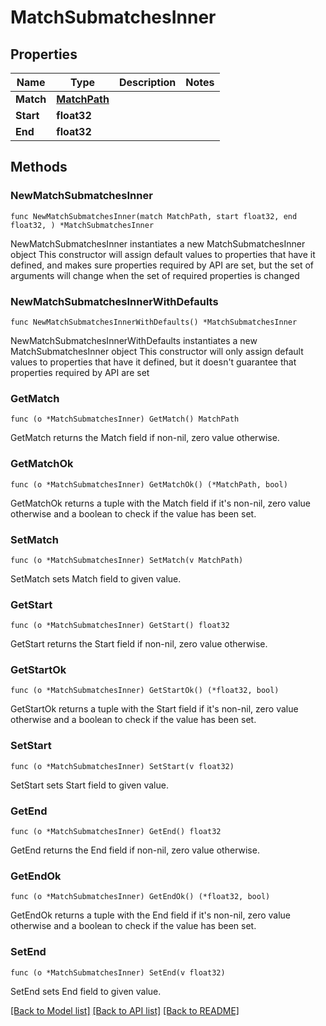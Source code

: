 # MatchSubmatchesInner

## Properties

Name | Type | Description | Notes
------------ | ------------- | ------------- | -------------
**Match** | [**MatchPath**](MatchPath.md) |  | 
**Start** | **float32** |  | 
**End** | **float32** |  | 

## Methods

### NewMatchSubmatchesInner

`func NewMatchSubmatchesInner(match MatchPath, start float32, end float32, ) *MatchSubmatchesInner`

NewMatchSubmatchesInner instantiates a new MatchSubmatchesInner object
This constructor will assign default values to properties that have it defined,
and makes sure properties required by API are set, but the set of arguments
will change when the set of required properties is changed

### NewMatchSubmatchesInnerWithDefaults

`func NewMatchSubmatchesInnerWithDefaults() *MatchSubmatchesInner`

NewMatchSubmatchesInnerWithDefaults instantiates a new MatchSubmatchesInner object
This constructor will only assign default values to properties that have it defined,
but it doesn't guarantee that properties required by API are set

### GetMatch

`func (o *MatchSubmatchesInner) GetMatch() MatchPath`

GetMatch returns the Match field if non-nil, zero value otherwise.

### GetMatchOk

`func (o *MatchSubmatchesInner) GetMatchOk() (*MatchPath, bool)`

GetMatchOk returns a tuple with the Match field if it's non-nil, zero value otherwise
and a boolean to check if the value has been set.

### SetMatch

`func (o *MatchSubmatchesInner) SetMatch(v MatchPath)`

SetMatch sets Match field to given value.


### GetStart

`func (o *MatchSubmatchesInner) GetStart() float32`

GetStart returns the Start field if non-nil, zero value otherwise.

### GetStartOk

`func (o *MatchSubmatchesInner) GetStartOk() (*float32, bool)`

GetStartOk returns a tuple with the Start field if it's non-nil, zero value otherwise
and a boolean to check if the value has been set.

### SetStart

`func (o *MatchSubmatchesInner) SetStart(v float32)`

SetStart sets Start field to given value.


### GetEnd

`func (o *MatchSubmatchesInner) GetEnd() float32`

GetEnd returns the End field if non-nil, zero value otherwise.

### GetEndOk

`func (o *MatchSubmatchesInner) GetEndOk() (*float32, bool)`

GetEndOk returns a tuple with the End field if it's non-nil, zero value otherwise
and a boolean to check if the value has been set.

### SetEnd

`func (o *MatchSubmatchesInner) SetEnd(v float32)`

SetEnd sets End field to given value.



[[Back to Model list]](../README.md#documentation-for-models) [[Back to API list]](../README.md#documentation-for-api-endpoints) [[Back to README]](../README.md)


